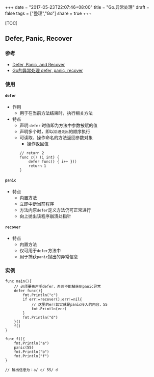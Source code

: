 +++
date = "2017-05-23T22:07:46+08:00"
title = "Go.异常处理"
draft = false
tags = ["整理","Go"]
share = true
+++


[TOC]

## Defer, Panic, Recover

### 参考
- [Defer, Panic, and Recover](https://blog.golang.org/defer-panic-and-recover)
- [Go的异常处理 defer, panic, recover](http://www.cnblogs.com/ghj1976/archive/2013/02/11/2910114.html)

### 使用
#### `defer`
- 作用
    + 用于在当前方法结束时，执行相关方法
- 特点
    + 声明 `defer` 时值即为方法中参数被赋的值
    + 声明多个时，即以`后进先出`的顺序执行
    + 可读取、操作命名的方法返回参数对象
        * 操作返回值
        ```
        // return 2
        func c() (i int) {
            defer func() { i++ }()
            return 1
        }
        ```
#### `panic`
- 特点
    + 内置方法
    + 立即中断当前程序
    + 方法内原`defer`定义方法仍可正常进行
    + 向上抛出该程序崩溃处指针

#### `recover`
- 特点
    + 内置方法
    + 仅可用于`defer`方法中
    + 用于捕获`panic`抛出的异常信息

### 实例
```
func main(){
    // 必须要先声明defer，否则不能捕获到panic异常
    defer func(){
        fmt.Println("c")
        if err:=recover();err!=nil{
            // 这里的err其实就是panic传入的内容，55
            fmt.Println(err)
        }
        fmt.Println("d")
    }()
    f()
}

func f(){
    fmt.Println("a")
    panic(55)
    fmt.Println("b")
    fmt.Println("f")
}

// 输出信息为：a/ c/ 55/ d
```
